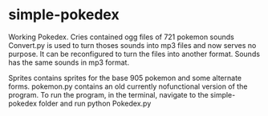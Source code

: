 # simple-pokedex
Working Pokedex.
Cries contained ogg files of 721 pokemon sounds
Convert.py is used to turn thoses sounds into mp3 files and now serves no purpose. It can be reconfigured to turn the files into another format.
Sounds has the same sounds in mp3 format.

Sprites contains sprites for the base 905 pokemon and some alternate forms.
pokemon.py contains an old currently nofunctional version of the program.
To run the program, in the terminal, navigate to the simple-pokedex folder and run
python Pokedex.py
